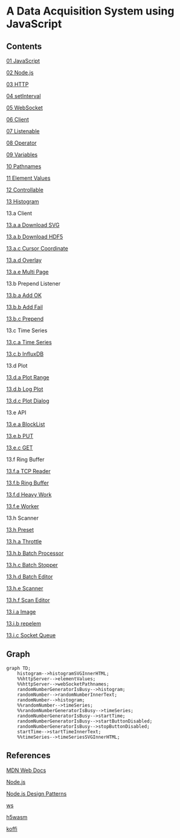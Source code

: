 # A Data Acquisition System using JavaScript

## Contents

[01 JavaScript](./01/README.md)

[02 Node.js](./02/README.md)

[03 HTTP](./03/README.md)

[04 setInterval](./04/README.md)

[05 WebSocket](./05/README.md)

[06 Client](./06/README.md)

[07 Listenable](./07/README.md)

[08 Operator](./08/README.md)

[09 Variables](./09/README.md)

[10 Pathnames](./10/README.md)

[11 Element Values](./11/README.md)

[12 Controllable](./12/README.md)

[13 Histogram](./13/README.md)

13.a Client

[13.a.a Download SVG](./13aa/README.md)

[13.a.b Download HDF5](./13ab/README.md)

[13.a.c Cursor Coordinate](./13ac/README.md)

[13.a.d Overlay](./13ad/README.md)

[13.a.e Multi Page](./13ae/README.md)

13.b Prepend Listener

[13.b.a Add OK](./13ba/README.md)

[13.b.b Add Fail](./13bb/README.md)

[13.b.c Prepend](./13bc/README.md)

13.c Time Series

[13.c.a Time Series](./13ca/README.md)

[13.c.b InfluxDB](./13cb/README.md)

13.d Plot

[13.d.a Plot Range](./13da/README.md)

[13.d.b Log Plot](./13db/README.md)

[13.d.c Plot Dialog](./13dc/README.md)

13.e API

[13.e.a BlockList](./13ea/README.md)

[13.e.b PUT](./13eb/README.md)

[13.e.c GET](./13ec/README.md)

13.f Ring Buffer

[13.f.a TCP Reader](./13fa/README.md)

[13.f.b Ring Buffer](./13fb/README.md)

[13.f.d Heavy Work](./13fb/README.md)

[13.f.e Worker](./13fc/README.md)

13.h Scanner

[13.h Preset](./13h/README.md)

[13.h.a Throttle](./13ha/README.md)

[13.h.b Batch Processor](./13hb/README.md)

[13.h.c Batch Stopper](./13hc/README.md)

[13.h.d Batch Editor](./13hd/README.md)

[13.h.e Scanner](./13he/README.md)

[13.h.f Scan Editor](./13hf/README.md)

[13.i.a Image](./13ia/README.md)

[13.i.b repelem](./13ib/README.md)

[13.i.c Socket Queue](./13ic/README.md)

## Graph
```mermaid
graph TD;
    histogram-->histogramSVGInnerHTML;
    %%httpServer-->elementValues;
    %%httpServer-->webSocketPathnames;
    randomNumberGeneratorIsBusy-->histogram;
    randomNumber-->randomNumberInnerText;
    randomNumber-->histogram;
    %%randomNumber-->timeSeries;
    %%randomNumberGeneratorIsBusy-->timeSeries;
    randomNumberGeneratorIsBusy-->startTime;
    randomNumberGeneratorIsBusy-->startButtonDisabled;
    randomNumberGeneratorIsBusy-->stopButtonDisabled;
    startTime-->startTimeInnerText;
    %%timeSeries-->timeSeriesSVGInnerHTML;
```
## References
[MDN Web Docs](https://developer.mozilla.org/en-US/docs/Web/JavaScript)

[Node.js](http://nodejs.org)

[Node.js Design Patterns](https://www.amazon.com/Node-js-Design-Patterns-server-side-applications-ebook/dp/B01D8HIIFU/ref=sr_1_5?crid=2G48L0ELEAJX1&dib=eyJ2IjoiMSJ9.cSwsHQHnnYC2a7zCD9nX_LgwbcpNMc_YAPmWJH32GauuQvav-NXCdE9zVftvm3VJtg9NLX2P68biCiOBsNDbzE9YYVWC749JZrmB3rrXZt-5-TQ6vUYH9RgoEHpnZbr-i0Sqdta5hNrAmzINgYq8JVNlIsBHiNPtNrrWhGiKYiG2nVcEmOqBxqkFNufAVbscJEyP6H0EFsgfC8ie65xlGru6UK0P3HgML5PaJxFhiaU.4_rsQddQqQsvY5qq3Ciy_fhK-2z9z51uHrIkp-SWwms&dib_tag=se&keywords=node+js+design+patterns&qid=1725497456&sprefix=node+js+design+patterns%2Caps%2C294&sr=8-5)

[ws](https://github.com/websockets/ws)

[h5wasm](https://github.com/usnistgov/h5wasm)

[koffi](https://github.com/Koromix/koffi)

